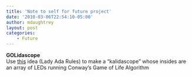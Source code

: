 ```yaml
---
title: 'Note to self for future project'
date: '2010-03-06T22:54:10-05:00'
author: mdaughtrey
layout: post
categories:
    - Future
---
```


**GOLidascope**  
Use [this](http://ladyada.net/make/conway/download.html) idea (Lady Ada Rules) to make a “kalidascope” whose insides are an array of LEDs running Conway’s Game of Life Algorithm
